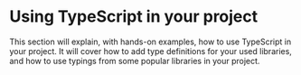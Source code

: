 # Using TypeScript in your project

This section will explain, with hands-on examples, how to use TypeScript in your project. It will cover how to add type definitions for your used libraries, and how to use typings from some popular libraries in your project.



